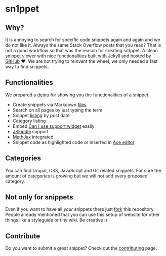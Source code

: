 # sn1ppet

## Why?

It is annoying to search for specific code snippets again and again and we do not like it. Always the same Stack Overflow posts that you read? That is not a good workflow so that was the reason for creating sn1ppet. A clean snippet viewer with nice functionalities built with [Jekyll](http://jekyllrb.com/) and hosted by [GitHub](https://github.com/) :heart:. We are not trying to reinvent the wheel, we only needed a fast way to find snippets. 

## Functionalities

We prepared a [demo](http://sn1ppet.github.io/various/sn1ppet-demonstration.html) for showing you the functionalities of a snippet.

* Create snippets via Markdown [files](https://github.com/sn1ppet/sn1ppet.github.io/tree/master/_posts)
* Search on all pages by just typing the term
* Snippet [listing](http://sn1ppet.github.io/recent.html) by post date
* Category [listing](http://sn1ppet.github.io/categories.html)
* Embed [Can I use support widget](http://www.andismith.com/caniuse-widget/) easily
* [JSFiddle](http://jsfiddle.net/) support
* [MathJax](http://www.mathjax.org/) integrated
* Snippet code as highlighted code or inserted in [Ace editor](http://ace.c9.io)

## Categories

You can find Drupal, CSS, JavaScript and Git related snippets. For sure the amount of categories is growing but we will not add every proposed category.

## Not only for snippets

Even if you want to have all *your* snippets there just [fork](https://github.com/sn1ppet/sn1ppet.github.io/fork) this repository. People already mentioned that you can use this setup of website for other things like a styleguide or tiny wiki. Be creative :)

## Contribute

Do you want to submit a great snippet? Check out the [contributing](https://github.com/h-w-z/snippets/blob/gh-pages/CONTRIBUTING.md) page.
